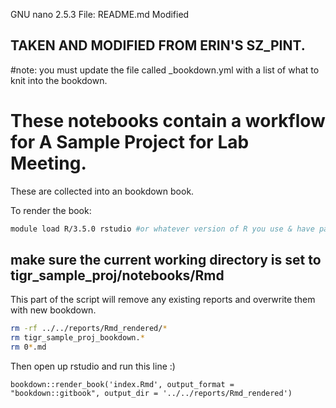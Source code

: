 GNU nano 2.5.3                                              File: README.md                                                                                         Modified  


## TAKEN AND MODIFIED FROM ERIN'S SZ_PINT.

#note: you must update the file called  _bookdown.yml with a list of what to knit into the bookdown.

# These notebooks contain a workflow for A Sample Project for Lab Meeting.

These are collected into an bookdown book.

To render the book:

```sh
module load R/3.5.0 rstudio #or whatever version of R you use & have packages installed in
```

## make sure the current working directory is set to tigr_sample_proj/notebooks/Rmd
This part of the script will remove any existing reports and overwrite them with new bookdown.

```sh
rm -rf ../../reports/Rmd_rendered/*
rm tigr_sample_proj_bookdown.*
rm 0*.md
```
Then open up rstudio and run this line :)
```{r}
bookdown::render_book('index.Rmd', output_format = "bookdown::gitbook", output_dir = '../../reports/Rmd_rendered')
```
